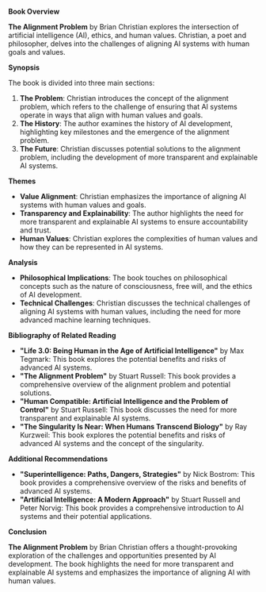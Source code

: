 **Book Overview**

**The Alignment Problem** by Brian Christian explores the intersection of artificial intelligence (AI), ethics, and human values. Christian, a poet and philosopher, delves into the challenges of aligning AI systems with human goals and values.

**Synopsis**

The book is divided into three main sections:

1.  **The Problem**: Christian introduces the concept of the alignment problem, which refers to the challenge of ensuring that AI systems operate in ways that align with human values and goals.
2.  **The History**: The author examines the history of AI development, highlighting key milestones and the emergence of the alignment problem.
3.  **The Future**: Christian discusses potential solutions to the alignment problem, including the development of more transparent and explainable AI systems.

**Themes**

- **Value Alignment**: Christian emphasizes the importance of aligning AI systems with human values and goals.
- **Transparency and Explainability**: The author highlights the need for more transparent and explainable AI systems to ensure accountability and trust.
- **Human Values**: Christian explores the complexities of human values and how they can be represented in AI systems.

**Analysis**

- **Philosophical Implications**: The book touches on philosophical concepts such as the nature of consciousness, free will, and the ethics of AI development.
- **Technical Challenges**: Christian discusses the technical challenges of aligning AI systems with human values, including the need for more advanced machine learning techniques.

**Bibliography of Related Reading**

- **"Life 3.0: Being Human in the Age of Artificial Intelligence"** by Max Tegmark: This book explores the potential benefits and risks of advanced AI systems.
- **"The Alignment Problem"** by Stuart Russell: This book provides a comprehensive overview of the alignment problem and potential solutions.
- **"Human Compatible: Artificial Intelligence and the Problem of Control"** by Stuart Russell: This book discusses the need for more transparent and explainable AI systems.
- **"The Singularity Is Near: When Humans Transcend Biology"** by Ray Kurzweil: This book explores the potential benefits and risks of advanced AI systems and the concept of the singularity.

**Additional Recommendations**

-   **"Superintelligence: Paths, Dangers, Strategies"** by Nick Bostrom: This book provides a comprehensive overview of the risks and benefits of advanced AI systems.
-   **"Artificial Intelligence: A Modern Approach"** by Stuart Russell and Peter Norvig: This book provides a comprehensive introduction to AI systems and their potential applications.

**Conclusion**

**The Alignment Problem** by Brian Christian offers a thought-provoking exploration of the challenges and opportunities presented by AI development. The book highlights the need for more transparent and explainable AI systems and emphasizes the importance of aligning AI with human values.